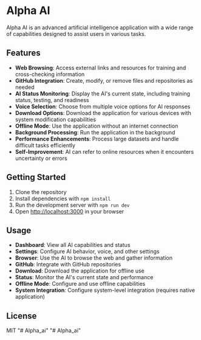 # Alpha AI

Alpha AI is an advanced artificial intelligence application with a wide range of capabilities designed to assist users in various tasks.

## Features

- **Web Browsing**: Access external links and resources for training and cross-checking information
- **GitHub Integration**: Create, modify, or remove files and repositories as needed
- **AI Status Monitoring**: Display the AI's current state, including training status, testing, and readiness
- **Voice Selection**: Choose from multiple voice options for AI responses
- **Download Options**: Download the application for various devices with system modification capabilities
- **Offline Mode**: Use the application without an internet connection
- **Background Processing**: Run the application in the background
- **Performance Enhancements**: Process large datasets and handle difficult tasks efficiently
- **Self-Improvement**: AI can refer to online resources when it encounters uncertainty or errors

## Getting Started

1. Clone the repository
2. Install dependencies with `npm install`
3. Run the development server with `npm run dev`
4. Open [http://localhost:3000](http://localhost:3000) in your browser

## Usage

- **Dashboard**: View all AI capabilities and status
- **Settings**: Configure AI behavior, voice, and other settings
- **Browser**: Use the AI to browse the web and gather information
- **GitHub**: Integrate with GitHub repositories
- **Download**: Download the application for offline use
- **Status**: Monitor the AI's current state and performance
- **Offline Mode**: Configure and use offline capabilities
- **System Integration**: Configure system-level integration (requires native application)

## License

MIT
"# Alpha_ai" 
"# Alpha_ai" 
